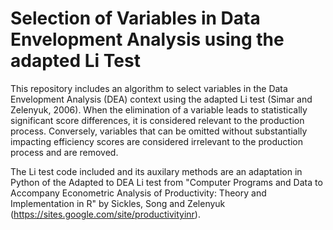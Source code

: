 # Selection of Variables in Data Envelopment Analysis using the adapted Li Test
 
This repository includes an algorithm to select variables in the Data Envelopment Analysis (DEA) context using the adapted Li test (Simar and Zelenyuk, 2006). When the elimination of a variable leads to statistically significant score differences, it is considered relevant to the production process. Conversely, variables that can be omitted without substantially impacting efficiency scores are considered irrelevant to the production process and are removed.

The Li test code included and its auxilary methods are an adaptation in Python of the Adapted to DEA Li test from "Computer Programs and Data to Accompany Econometric Analysis of Productivity:  Theory and Implementation in R" by Sickles, Song and Zelenyuk (https://sites.google.com/site/productivityinr).
